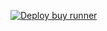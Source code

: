 [![Deploy buy runner](https://github.com/avakumov/easymemo/actions/workflows/deploy.yml/badge.svg)](https://github.com/avakumov/easymemo/actions/workflows/deploy.yml)
